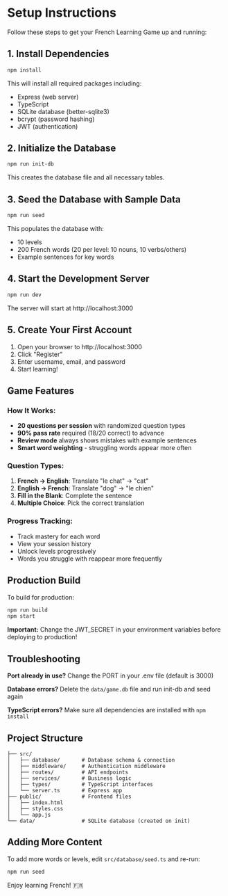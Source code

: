 # Setup Instructions

Follow these steps to get your French Learning Game up and running:

## 1. Install Dependencies

```bash
npm install
```

This will install all required packages including:
- Express (web server)
- TypeScript
- SQLite database (better-sqlite3)
- bcrypt (password hashing)
- JWT (authentication)

## 2. Initialize the Database

```bash
npm run init-db
```

This creates the database file and all necessary tables.

## 3. Seed the Database with Sample Data

```bash
npm run seed
```

This populates the database with:
- 10 levels
- 200 French words (20 per level: 10 nouns, 10 verbs/others)
- Example sentences for key words

## 4. Start the Development Server

```bash
npm run dev
```

The server will start at http://localhost:3000

## 5. Create Your First Account

1. Open your browser to http://localhost:3000
2. Click "Register" 
3. Enter username, email, and password
4. Start learning!

## Game Features

### How It Works:
- **20 questions per session** with randomized question types
- **90% pass rate** required (18/20 correct) to advance
- **Review mode** always shows mistakes with example sentences
- **Smart word weighting** - struggling words appear more often

### Question Types:
1. **French → English**: Translate "le chat" → "cat"
2. **English → French**: Translate "dog" → "le chien"  
3. **Fill in the Blank**: Complete the sentence
4. **Multiple Choice**: Pick the correct translation

### Progress Tracking:
- Track mastery for each word
- View your session history
- Unlock levels progressively
- Words you struggle with reappear more frequently

## Production Build

To build for production:

```bash
npm run build
npm start
```

**Important:** Change the JWT_SECRET in your environment variables 
before deploying to production!

## Troubleshooting

**Port already in use?**
Change the PORT in your .env file (default is 3000)

**Database errors?**
Delete the `data/game.db` file and run init-db and seed again

**TypeScript errors?**
Make sure all dependencies are installed with `npm install`

## Project Structure

```
├── src/
│   ├── database/       # Database schema & connection
│   ├── middleware/     # Authentication middleware
│   ├── routes/         # API endpoints
│   ├── services/       # Business logic
│   ├── types/          # TypeScript interfaces
│   └── server.ts       # Express app
├── public/             # Frontend files
│   ├── index.html
│   ├── styles.css
│   └── app.js
└── data/               # SQLite database (created on init)
```

## Adding More Content

To add more words or levels, edit `src/database/seed.ts` and re-run:
```bash
npm run seed
```

Enjoy learning French! 🇫🇷

